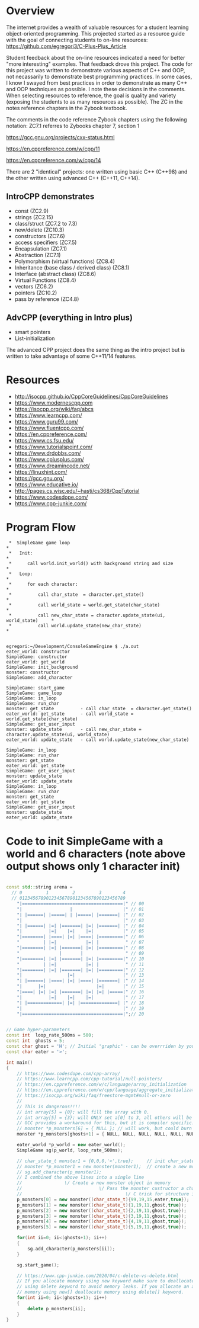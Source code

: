 # Overview

The internet provides a wealth of valuable resources for a student learning object-oriented programming. This projected started as a resource guide with the goal of connecting students to on-line resources: https://github.com/egregori3/C-Plus-Plus_Article                          
                                                                            
Student feedback about the on-line resources indicated a need for better "more interesting" examples. That feedback drove this project. The code for this project was written to demonstrate various aspects of C++ and OOP, not necassarily to demonstrate best programming practices. In some cases, I know I swayed from best practices in order to demonstrate as many C++ and OOP techniques as possible. I note these decisions in the comments. When selecting resources to reference, the goal is quality and variety (exposing the students to as many resources as possible). The ZC in the notes reference chapters in the Zybook textbook.            
                                                                           
The comments in the code reference Zybook chapters using the following notation: ZC7.1 referres to Zybooks chapter 7, section 1                  

https://gcc.gnu.org/projects/cxx-status.html

https://en.cppreference.com/w/cpp/11

https://en.cppreference.com/w/cpp/14

There are 2 "identical" projects: one written using basic C++ (C++98) and the other written using advanced C++ (C++11, C++14).

## IntroCPP demonstrates

 * const (ZC2.9)
 * strings (ZC2.15)
 * class/struct (ZC7.2 to 7.3) 
 * new/delete (ZC10.3)
 * constructors (ZC7.6)
 * access specifiers (ZC7.5)
 * Encapsulation (ZC7.1)
 * Abstraction (ZC7.1)
 * Polymorphism (virtual functions) (ZC8.4)
 * Inheritance (base class / derived class) (ZC8.1)
 * Interface (abstract class) (ZC8.6)
 * Virtual Functions (ZC8.4)
 * vectors (ZC6.2)
 * pointers (ZC10.2)
 * pass by reference (ZC4.8)

## AdvCPP (everything in Intro plus)

 * smart pointers
 * List-initialization

The advanced CPP project does the same thing as the intro project but is written to take advantage of some C++11/14 features. 

# Resources

 * http://isocpp.github.io/CppCoreGuidelines/CppCoreGuidelines          
 * https://www.modernescpp.com                                          
 * https://isocpp.org/wiki/faq/abcs                                     
 * https://www.learncpp.com/                                            
 * https://www.guru99.com/                                              
 * https://www.fluentcpp.com/                                           
 * https://en.cppreference.com/                                         
 * https://www.cs.fsu.edu/                                              
 * https://www.tutorialspoint.com/                                      
 * https://www.drdobbs.com/                                             
 * https://www.cplusplus.com/                                           
 * https://www.dreamincode.net/                                         
 * https://linuxhint.com/   
 * https://gcc.gnu.org/  
 * https://www.educative.io/
 * http://pages.cs.wisc.edu/~hasti/cs368/CppTutorial
 * https://www.codesdope.com/
 * https://www.cpp-junkie.com/

# Program Flow

```
 *  SimpleGame game loop                                                      *
 *   Init:                                                                    *
 *      call world.init_world() with background string and size               *
 *   Loop:                                                                    *
 *      for each character:                                                   *
 *          call char_state  = character.get_state()                          *
 *          call world_state = world.get_state(char_state)                    *
 *          call new_char_state = character.update_state(ui, world_state)     *
 *          call world.update_state(new_char_state)                           *
 

egregori:~/Development/ConsoleGameEngine $ ./a.out
eater_world: constructor
SimpleGame: constructor
eater_world: get_world
SimpleGame: init_background
monster: constructor
SimpleGame: add_character

SimpleGame: start_game
SimpleGame: game_loop
SimpleGame: in_loop
SimpleGame: run_char
monster: get_state          - call char_state  = character.get_state()
eater_world: get_state      - call world_state = world.get_state(char_state)
SimpleGame: get_user_input
monster: update_state       - call new_char_state = character.update_state(ui, world_state)
eater_world: update_state   - call world.update_state(new_char_state)

SimpleGame: in_loop
SimpleGame: run_char
monster: get_state
eater_world: get_state
SimpleGame: get_user_input
monster: update_state
eater_world: update_state
SimpleGame: in_loop
SimpleGame: run_char
monster: get_state
eater_world: get_state
SimpleGame: get_user_input
monster: update_state
eater_world: update_state
```

# Code to init SimpleGame with a world and 6 characters (note above output shows only 1 character init)

```C++

const std::string arena =
  // 0         1         2         3        4
  // 0123456789012345678901234567890123456789
    "|======================================|" // 00
    "|                  |                   |" // 01
    "| |======| |=====| | |=====| |=======| |" // 02
    "|                                      |" // 03
    "| |======| |=| |=======| |=| |=======| |" // 04
    "|          |=|    |=|    |=|           |" // 05
    "|========| |====| |=| |====| |=========|" // 06
    "         | |=|           |=| |          " // 07
    "|========| |=| |=======| |=| |=========|" // 08
    "               |       |                " // 09
    "|========| |=| |=======| |=| |=========|" // 10
    "         | |=|           |=| |          " // 11
    "|========| |=| |=======| |=| |=========|" // 12
    "|                 |=|                  |" // 13
    "| |======| |====| |=| |====| |=======| |" // 14
    "|      |=|                   |=|       |" // 15
    "|====| |=| |=| |=======| |=| |=| |=====|" // 16
    "|          |=|    |=|    |=|           |" // 17
    "| |=============| |=| |==============| |" // 18
    "|                                      |" // 19
    "|======================================|";// 20


// Game hyper-parameters
const int  loop_rate_500ms = 500;
const int  ghosts = 5;
const char ghost = 'H'; // Initial "graphic" - can be overrriden by your derived class
const char eater = '>';

int main()
{
    // https://www.codesdope.com/cpp-array/
    // https://www.learncpp.com/cpp-tutorial/null-pointers/
    // https://en.cppreference.com/w/c/language/array_initialization
    // https://en.cppreference.com/w/cpp/language/aggregate_initialization
    // https://isocpp.org/wiki/faq/freestore-mgmt#null-or-zero
    //
    // This is dangerous!!!!
    // int array[5] = {0}; will fill the array with 0.
    // int array[5] = {3}; will ONLY set a[0] to 3, all others will be 0
    // GCC provides a workaround for this, but it is compiler specific.
    // monster *p_monsters[6] = { NULL }; // will work, but could burn you
    monster *p_monsters[ghosts+1] = { NULL, NULL, NULL, NULL, NULL, NULL }; // safer

    eater_world *p_world = new eater_world();
    SimpleGame sg(p_world, loop_rate_500ms);

    // char_state_t monster1 = {0,0,0,'<',true};     // init char_state_t structure
    // monster *p_monster1 = new monster(monster1);  // create a new monster object in memory
    // sg.add_character(p_monster1);
    // I combined the above lines into a single line
    //                \/ Create a new monster object in memory
    //                             \/ Pass the monster custructor a char_state_t structure
    //                                       \/ C trick for structure init
    p_monsters[0] = new monster((char_state_t){99,19,15,eater,true});
    p_monsters[1] = new monster((char_state_t){1,19,11,ghost,true});
    p_monsters[2] = new monster((char_state_t){2,19,11,ghost,true});
    p_monsters[3] = new monster((char_state_t){3,19,11,ghost,true});
    p_monsters[4] = new monster((char_state_t){4,19,11,ghost,true});
    p_monsters[5] = new monster((char_state_t){5,19,11,ghost,true});

    for(int ii=0; ii<(ghosts+1); ii++)
    {
        sg.add_character(p_monsters[ii]);
    }

    sg.start_game();

    // https://www.cpp-junkie.com/2020/04/c-delete-vs-delete.html
    // If you allocate memory using new keyword make sure to deallocate memory 
    // using delete keyword to avoid memory leaks. If you allocate an array of 
    // memory using new[] deallocate memory using delete[] keyword.
    for(int ii=0; ii<(ghosts+1); ii++)
    {
        delete p_monsters[ii];
    }
}

```

